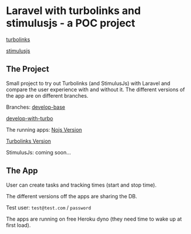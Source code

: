 # Laravel with turbolinks and stimulusjs - a POC project

[turbolinks](https://github.com/turbolinks/turbolinks)

[stimulusjs](https://stimulusjs.org/)

## The Project

Small project to try out Turbolinks (and StimulusJs) with Laravel and compare the user experience with and without it. The different versions of the app are on different branches.

Branches:
[develop-base](https://github.com/flamisz/laravel-turbo/tree/develop-base)

[develop-with-turbo](https://github.com/flamisz/laravel-turbo/tree/develop-with-turbo)

The running apps:
[Nojs Version](https://laravel-turbo.herokuapp.com)

[Turbolinks Version](https://laravel-turbo-2.herokuapp.com)

StimulusJs: coming soon...

## The App

User can create tasks and tracking times (start and stop time).

The different versions off the apps are sharing the DB.

Test user: `test@test.com` / `password`

The apps are running on free Heroku dyno (they need time to wake up at first load).
